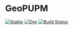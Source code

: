 # GeoPUPM

[![Stable](https://img.shields.io/badge/docs-stable-blue.svg)](https://Aminofa70.github.io/GeoPUPM.jl/stable/)
[![Dev](https://img.shields.io/badge/docs-dev-blue.svg)](https://Aminofa70.github.io/GeoPUPM.jl/dev/)
[![Build Status](https://github.com/Aminofa70/GeoPUPM.jl/actions/workflows/CI.yml/badge.svg?branch=main)](https://github.com/Aminofa70/GeoPUPM.jl/actions/workflows/CI.yml?query=branch%3Amain)
